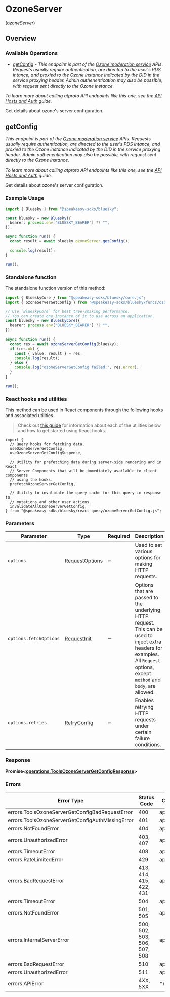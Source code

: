 # OzoneServer
(*ozoneServer*)

## Overview

### Available Operations

* [getConfig](#getconfig) - *This endpoint is part of the [Ozone moderation service](https://ozone.tools/) APIs. Requests usually require authentication, are directed to the user's PDS intance, and proxied to the Ozone instance indicated by the DID in the service proxying header. Admin authenentication may also be possible, with request sent directly to the Ozone instance.*

*To learn more about calling atproto API endpoints like this one, see the [API Hosts and Auth](/docs/advanced-guides/api-directory) guide.*

Get details about ozone's server configuration.

## getConfig

*This endpoint is part of the [Ozone moderation service](https://ozone.tools/) APIs. Requests usually require authentication, are directed to the user's PDS intance, and proxied to the Ozone instance indicated by the DID in the service proxying header. Admin authenentication may also be possible, with request sent directly to the Ozone instance.*

*To learn more about calling atproto API endpoints like this one, see the [API Hosts and Auth](/docs/advanced-guides/api-directory) guide.*

Get details about ozone's server configuration.

### Example Usage

```typescript
import { Bluesky } from "@speakeasy-sdks/bluesky";

const bluesky = new Bluesky({
  bearer: process.env["BLUESKY_BEARER"] ?? "",
});

async function run() {
  const result = await bluesky.ozoneServer.getConfig();

  console.log(result);
}

run();
```

### Standalone function

The standalone function version of this method:

```typescript
import { BlueskyCore } from "@speakeasy-sdks/bluesky/core.js";
import { ozoneServerGetConfig } from "@speakeasy-sdks/bluesky/funcs/ozoneServerGetConfig.js";

// Use `BlueskyCore` for best tree-shaking performance.
// You can create one instance of it to use across an application.
const bluesky = new BlueskyCore({
  bearer: process.env["BLUESKY_BEARER"] ?? "",
});

async function run() {
  const res = await ozoneServerGetConfig(bluesky);
  if (res.ok) {
    const { value: result } = res;
    console.log(result);
  } else {
    console.log("ozoneServerGetConfig failed:", res.error);
  }
}

run();
```

### React hooks and utilities

This method can be used in React components through the following hooks and
associated utilities.

> Check out [this guide][hook-guide] for information about each of the utilities
> below and how to get started using React hooks.

[hook-guide]: ../../../REACT_QUERY.md

```tsx
import {
  // Query hooks for fetching data.
  useOzoneServerGetConfig,
  useOzoneServerGetConfigSuspense,

  // Utility for prefetching data during server-side rendering and in React
  // Server Components that will be immediately available to client components
  // using the hooks.
  prefetchOzoneServerGetConfig,
  
  // Utility to invalidate the query cache for this query in response to
  // mutations and other user actions.
  invalidateAllOzoneServerGetConfig,
} from "@speakeasy-sdks/bluesky/react-query/ozoneServerGetConfig.js";
```

### Parameters

| Parameter                                                                                                                                                                      | Type                                                                                                                                                                           | Required                                                                                                                                                                       | Description                                                                                                                                                                    |
| ------------------------------------------------------------------------------------------------------------------------------------------------------------------------------ | ------------------------------------------------------------------------------------------------------------------------------------------------------------------------------ | ------------------------------------------------------------------------------------------------------------------------------------------------------------------------------ | ------------------------------------------------------------------------------------------------------------------------------------------------------------------------------ |
| `options`                                                                                                                                                                      | RequestOptions                                                                                                                                                                 | :heavy_minus_sign:                                                                                                                                                             | Used to set various options for making HTTP requests.                                                                                                                          |
| `options.fetchOptions`                                                                                                                                                         | [RequestInit](https://developer.mozilla.org/en-US/docs/Web/API/Request/Request#options)                                                                                        | :heavy_minus_sign:                                                                                                                                                             | Options that are passed to the underlying HTTP request. This can be used to inject extra headers for examples. All `Request` options, except `method` and `body`, are allowed. |
| `options.retries`                                                                                                                                                              | [RetryConfig](../../lib/utils/retryconfig.md)                                                                                                                                  | :heavy_minus_sign:                                                                                                                                                             | Enables retrying HTTP requests under certain failure conditions.                                                                                                               |

### Response

**Promise\<[operations.ToolsOzoneServerGetConfigResponse](../../models/operations/toolsozoneservergetconfigresponse.md)\>**

### Errors

| Error Type                                       | Status Code                                      | Content Type                                     |
| ------------------------------------------------ | ------------------------------------------------ | ------------------------------------------------ |
| errors.ToolsOzoneServerGetConfigBadRequestError  | 400                                              | application/json                                 |
| errors.ToolsOzoneServerGetConfigAuthMissingError | 401                                              | application/json                                 |
| errors.NotFoundError                             | 404                                              | application/json                                 |
| errors.UnauthorizedError                         | 403, 407                                         | application/json                                 |
| errors.TimeoutError                              | 408                                              | application/json                                 |
| errors.RateLimitedError                          | 429                                              | application/json                                 |
| errors.BadRequestError                           | 413, 414, 415, 422, 431                          | application/json                                 |
| errors.TimeoutError                              | 504                                              | application/json                                 |
| errors.NotFoundError                             | 501, 505                                         | application/json                                 |
| errors.InternalServerError                       | 500, 502, 503, 506, 507, 508                     | application/json                                 |
| errors.BadRequestError                           | 510                                              | application/json                                 |
| errors.UnauthorizedError                         | 511                                              | application/json                                 |
| errors.APIError                                  | 4XX, 5XX                                         | \*/\*                                            |